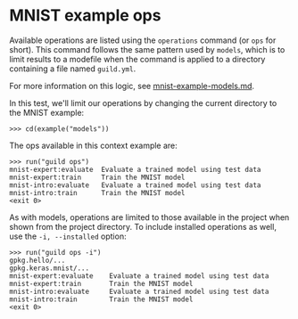 # MNIST example ops

Available operations are listed using the `operations` command (or
`ops` for short). This command follows the same pattern used by
`models`, which is to limit results to a modefile when the command is
applied to a directory containing a file named `guild.yml`.

For more information on this logic, see
[mnist-example-models.md](mnist-example-models.md).

In this test, we'll limit our operations by changing the current
directory to the MNIST example:

    >>> cd(example("models"))

The ops available in this context example are:

    >>> run("guild ops")
    mnist-expert:evaluate  Evaluate a trained model using test data
    mnist-expert:train     Train the MNIST model
    mnist-intro:evaluate   Evaluate a trained model using test data
    mnist-intro:train      Train the MNIST model
    <exit 0>

As with models, operations are limited to those available in the
project when shown from the project directory. To include installed
operations as well, use the `-i, --installed` option:

    >>> run("guild ops -i")
    gpkg.hello/...
    gpkg.keras.mnist/...
    mnist-expert:evaluate    Evaluate a trained model using test data
    mnist-expert:train       Train the MNIST model
    mnist-intro:evaluate     Evaluate a trained model using test data
    mnist-intro:train        Train the MNIST model
    <exit 0>
